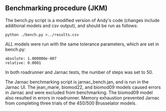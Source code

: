 ## Benchmarking procedure (JKM)


The bench.py script is a modified version of Andy's code
(changes include additional models and csv output),
and should be run as follows:
```
python ./bench.py >../results.csv
```

*ALL* models were run with the same tolerance parameters, which
are set in bench.py:
```
absolute: 1.000000e-007
relative: 0.0001
```

In both roadrunner and Jarnac tests, the number of steps was set
to 50.

The Jarnac benchmarking script is jarnac_bench.jan, and is run in the Jarnac UI.
The jean_marie, biomod22, and biomod09 models caused errors in Jarnac and were excluded from benchmarking.
The biomod09 model also resulted in errors in roadrunner.
Memory exhaustion prevented Jarnac from completing three trials of the 450/500 Brusselator models.
